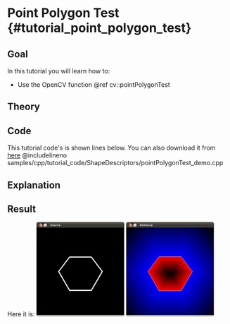 Point Polygon Test {#tutorial_point_polygon_test}
==================

Goal
----

In this tutorial you will learn how to:

-   Use the OpenCV function @ref cv::pointPolygonTest

Theory
------

Code
----

This tutorial code's is shown lines below. You can also download it from
[here](https://github.com/Itseez/opencv/tree/master/samples/cpp/tutorial_code/ShapeDescriptors/pointPolygonTest_demo.cpp)
@includelineno samples/cpp/tutorial_code/ShapeDescriptors/pointPolygonTest_demo.cpp

Explanation
-----------

Result
------

Here it is:
![](images/Point_Polygon_Test_Source_Image.png)
![](images/Point_Polygon_Test_Result.jpg)
